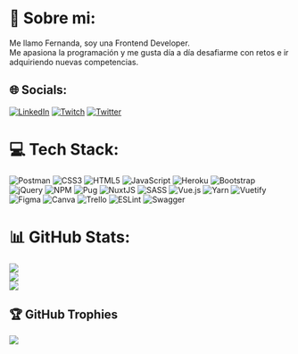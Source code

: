 # 💫 Sobre mi:
Me llamo Fernanda, soy una Frontend Developer.<br>Me apasiona la programación y me gusta día a día desafiarme con retos e ir adquiriendo nuevas competencias.<br>


## 🌐 Socials:
[![LinkedIn](https://img.shields.io/badge/LinkedIn-%230077B5.svg?logo=linkedin&logoColor=white)](https://www.linkedin.com/in/fernanda-avello-rocha/) [![Twitch](https://img.shields.io/badge/Twitch-%239146FF.svg?logo=Twitch&logoColor=white)](https://twitch.tv/Fershui) [![Twitter](https://img.shields.io/badge/Twitter-%231DA1F2.svg?logo=Twitter&logoColor=white)](https://twitter.com/Feer_Avello) 

# 💻 Tech Stack:
![Postman](https://img.shields.io/badge/Postman-FF6C37?style=flat-square&logo=postman&logoColor=white) ![CSS3](https://img.shields.io/badge/css3-%231572B6.svg?style=flat-square&logo=css3&logoColor=white) ![HTML5](https://img.shields.io/badge/html5-%23E34F26.svg?style=flat-square&logo=html5&logoColor=white) ![JavaScript](https://img.shields.io/badge/javascript-%23323330.svg?style=flat-square&logo=javascript&logoColor=%23F7DF1E) ![Heroku](https://img.shields.io/badge/heroku-%23430098.svg?style=flat-square&logo=heroku&logoColor=white) ![Bootstrap](https://img.shields.io/badge/bootstrap-%23563D7C.svg?style=flat-square&logo=bootstrap&logoColor=white) ![jQuery](https://img.shields.io/badge/jquery-%230769AD.svg?style=flat-square&logo=jquery&logoColor=white) ![NPM](https://img.shields.io/badge/NPM-%23000000.svg?style=flat-square&logo=npm&logoColor=white) ![Pug](https://img.shields.io/badge/Pug-FFF?style=flat-square&logo=pug&logoColor=A86454) ![NuxtJS](https://img.shields.io/badge/Nuxt-black?style=flat-square&logo=nuxt.js&logoColor=white) ![SASS](https://img.shields.io/badge/SASS-hotpink.svg?style=flat-square&logo=SASS&logoColor=white) ![Vue.js](https://img.shields.io/badge/vuejs-%2335495e.svg?style=flat-square&logo=vuedotjs&logoColor=%234FC08D) ![Yarn](https://img.shields.io/badge/yarn-%232C8EBB.svg?style=flat-square&logo=yarn&logoColor=white) ![Vuetify](https://img.shields.io/badge/Vuetify-1867C0?style=flat-square&logo=vuetify&logoColor=AEDDFF) 	![Figma](https://img.shields.io/badge/figma-%23F24E1E.svg?style=flat-square&logo=figma&logoColor=white) ![Canva](https://img.shields.io/badge/Canva-%2300C4CC.svg?style=flat-square&logo=Canva&logoColor=white) ![Trello](https://img.shields.io/badge/Trello-%23026AA7.svg?style=flat-square&logo=Trello&logoColor=white) ![ESLint](https://img.shields.io/badge/ESLint-4B3263?style=flat-square&logo=eslint&logoColor=white) ![Swagger](https://img.shields.io/badge/-Swagger-%23Clojure?style=flat-square&logo=swagger&logoColor=white)
# 📊 GitHub Stats:
![](https://github-readme-stats.vercel.app/api?username=FernandaAvello&theme=omni&hide_border=true&include_all_commits=true&count_private=true)<br/>
![](https://github-readme-streak-stats.herokuapp.com/?user=FernandaAvello&theme=omni&hide_border=true)<br/>
![](https://github-readme-stats.vercel.app/api/top-langs/?username=FernandaAvello&theme=omni&hide_border=true&include_all_commits=true&count_private=true&layout=compact)

## 🏆 GitHub Trophies
![](https://github-profile-trophy.vercel.app/?username=FernandaAvello&theme=darkhub&no-frame=true&no-bg=true&margin-w=4)



<!-- Proudly created with GPRM ( https://gprm.itsvg.in ) -->
